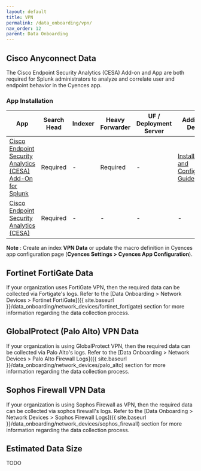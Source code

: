 ```yaml
---
layout: default
title: VPN
permalink: /data_onboarding/vpn/
nav_order: 12
parent: Data Onboarding
---
```


## Cisco Anyconnect Data

The Cisco Endpoint Security Analytics (CESA) Add-on and App are both required for Splunk administrators to analyze and correlate user and endpoint behavior in the Cyences app. 

### App Installation

| App |  Search Head  | Indexer | Heavy Forwarder | UF / Deployment Server | Additional Details |
| ---- | ------ | ------------ | -------------- | -------------------- | ------ |
| [Cisco Endpoint Security Analytics (CESA) Add-On for Splunk](https://splunkbase.splunk.com/app/4221/) | Required | - | Required | - | [Installation and Configuration Guide](https://www.cisco.com/c/en/us/support/docs/security/anyconnect-secure-mobility-client/200600-Install-and-Configure-Cisco-Network-Visi.html) |
| [Cisco Endpoint Security Analytics (CESA)](https://splunkbase.splunk.com/app/2992/) | Required | - | - | - | - |

**Note** : Create an index **VPN Data** or update the macro definition in Cyences app configuration page (**Cyences Settings > Cyences App Configuration**).


## Fortinet FortiGate Data

If your organization uses FortiGate VPN, then the required data can be collected via Fortigate's logs. Refer to the [Data Onboarding > Network Devices > Fortinet FortiGate]({{ site.baseurl }}/data_onboarding/network_devices/fortinet_fortigate) section for more information regarding the data collection process.


## GlobalProtect (Palo Alto) VPN Data

If your organization is using GlobalProtect VPN, then the required data can be collected via Palo Alto's logs. Refer to the [Data Onboarding > Network Devices > Palo Alto Firewall Logs]({{ site.baseurl }}/data_onboarding/network_devices/palo_alto) section for more information regarding the data collection process.

## Sophos Firewall VPN Data

If your organization is using Sophos Firewall as VPN, then the required data can be collected via sophos firewall's logs. Refer to the [Data Onboarding > Network Devices > Sophos Firewall Logs]({{ site.baseurl }}/data_onboarding/network_devices/sophos_firewall) section for more information regarding the data collection process.

## Estimated Data Size
TODO